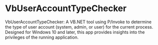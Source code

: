 # VbUserAccountTypeChecker
VbUserAccountTypeChecker: A VB.NET tool using P/Invoke to determine the type of user account (system, admin, or user) for the current process. Designed for Windows 10 and later, this app provides insights into the privileges of the running application.
